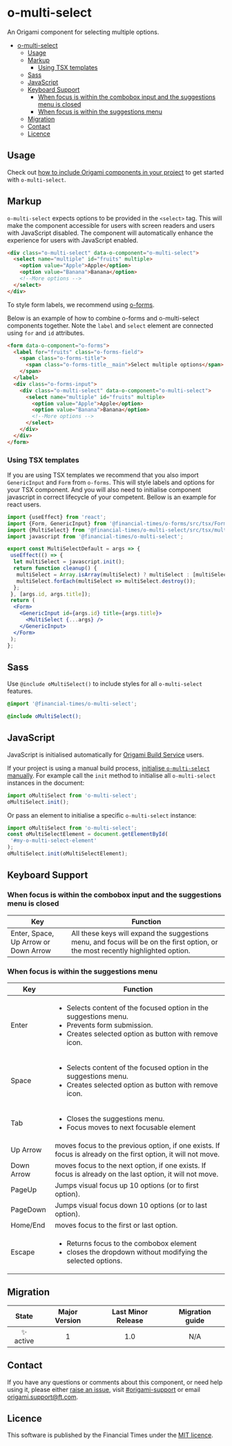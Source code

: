 # o-multi-select

An Origami component for selecting multiple options.

- [o-multi-select](#o-multi-select)
	- [Usage](#usage)
	- [Markup](#markup)
		- [Using TSX templates](#using-tsx-templates)
	- [Sass](#sass)
	- [JavaScript](#javascript)
	- [Keyboard Support](#keyboard-support)
		- [When focus is within the combobox input and the suggestions menu is closed](#when-focus-is-within-the-combobox-input-and-the-suggestions-menu-is-closed)
		- [When focus is within the suggestions menu](#when-focus-is-within-the-suggestions-menu)
	- [Migration](#migration)
	- [Contact](#contact)
	- [Licence](#licence)

## Usage

Check out [how to include Origami components in your project](https://origami.ft.com/documentation/components/#including-origami-components-in-your-project) to get started with `o-multi-select`.

## Markup

`o-multi-select` expects options to be provided in the `<select>` tag. This will make the component accessible for users with screen readers and users with JavaScript disabled. The component will automatically enhance the experience for users with JavaScript enabled.

```html
<div class="o-multi-select" data-o-component="o-multi-select">
  <select name="multiple" id="fruits" multiple>
    <option value="Apple">Apple</option>
    <option value="Banana">Banana</option>
    <!--More options -->
  </select>
</div>
```

To style form labels, we recommend using [o-forms](https://registry.origami.ft.com/components/o-forms).

Below is an example of how to combine o-forms and o-multi-select components together. Note the `label` and `select` element are connected using `for` and `id` attributes.

```html
<form data-o-component="o-forms">
  <label for="fruits" class="o-forms-field">
    <span class="o-forms-title">
      <span class="o-forms-title__main">Select multiple options</span>
    </span>
  </label>
  <div class="o-forms-input">
    <div class="o-multi-select" data-o-component="o-multi-select">
      <select name="multiple" id="fruits" multiple>
        <option value="Apple">Apple</option>
        <option value="Banana">Banana</option>
        <!--More options -->
      </select>
    </div>
  </div>
</form>
```

### Using TSX templates

If you are using TSX templates we recommend that you also import `GenericInput` and `Form` from `o-forms`. This will style labels and options for your TSX component. And you will also need to initialise component javascript in correct lifecycle of your competent. Bellow is an example for react users.

```jsx
import {useEffect} from 'react';
import {Form, GenericInput} from '@financial-times/o-forms/src/tsx/Form';
import {MultiSelect} from '@financial-times/o-multi-select/src/tsx/multi-select';
import javascript from '@financial-times/o-multi-select';

export const MultiSelectDefault = args => {
 useEffect(() => {
  let multiSelect = javascript.init();
  return function cleanup() {
   multiSelect = Array.isArray(multiSelect) ? multiSelect : [multiSelect];
   multiSelect.forEach(multiSelect => multiSelect.destroy());
  };
 }, [args.id, args.title]);
 return (
  <Form>
    <GenericInput id={args.id} title={args.title}>
      <MultiSelect {...args} />
    </GenericInput>
  </Form>
 );
};
```

## Sass

Use `@include oMultiSelect()` to include styles for all `o-multi-select` features.

```scss
@import '@financial-times/o-multi-select';

@include oMultiSelect();
```

## JavaScript

JavaScript is initialised automatically for [Origami Build Service](https://www.ft.com/__origami/service/build/v2/) users.

If your project is using a manual build process, [initialise `o-multi-select` manually](https://origami.ft.com/docs/tutorials/manual-build/). For example call the `init` method to initialise all `o-multi-select` instances in the document:

```js
import oMultiSelect from 'o-multi-select';
oMultiSelect.init();
```

Or pass an element to initialise a specific `o-multi-select` instance:

```js
import oMultiSelect from 'o-multi-select';
const oMultiSelectElement = document.getElementById(
 '#my-o-multi-select-element'
);
oMultiSelect.init(oMultiSelectElement);
```

## Keyboard Support

### When focus is within the combobox input and the suggestions menu is closed

| Key                                  | Function                                                                                                                         |
| ------------------------------------ | -------------------------------------------------------------------------------------------------------------------------------- |
| Enter, Space, Up Arrow or Down Arrow | All these keys will expand the suggestions menu, and focus will be on the first option, or the most recently highlighted option. |

### When focus is within the suggestions menu

| Key        | Function                                                                                                                                                                       |
| ---------- | ------------------------------------------------------------------------------------------------------------------------------------------------------------------------------ |
| Enter      | <ul><li>Selects content of the focused option in the suggestions menu.</li><li>Prevents form submission.</li><li>Creates selected option as button with remove icon.</li></ul> |
| Space      | <ul><li>Selects content of the focused option in the suggestions menu.</li><li>Creates selected option as button with remove icon.</li></ul>                                   |
| Tab        | <ul><li>Closes the suggestions menu.</li><li>Focus moves to next focusable element</li></ul>                                                                                   |
| Up Arrow   | moves focus to the previous option, if one exists. If focus is already on the first option, it will not move.                                                                  |
| Down Arrow | moves focus to the next option, if one exists. If focus is already on the last option, it will not move.                                                                       |
| PageUp     | Jumps visual focus up 10 options (or to first option).                                                                                                                         |
| PageDown   | Jumps visual focus down 10 options (or to last option).                                                                                                                        |
| Home/End   | moves focus to the first or last option.                                                                                                                                       |
| Escape     | <ul><li>Returns focus to the combobox element</li> <li>closes the dropdown without modifying the selected options.</li></ul>                                                   |

## Migration

|   State   | Major Version | Last Minor Release | Migration guide |
| :-------: | :-----------: | :----------------: | :-------------: |
| ✨ active |       1       |        1.0         |       N/A       |

## Contact

If you have any questions or comments about this component, or need help using it, please either [raise an issue](https://github.com/Financial-Times/origami/issues/new?labels=o-multi-select,components), visit [#origami-support](https://financialtimes.slack.com/messages/#origami-support/) or email [origami.support@ft.com](mailto:origami.support@ft.com).

## Licence

This software is published by the Financial Times under the [MIT licence](http://opensource.org/licenses/MIT).

